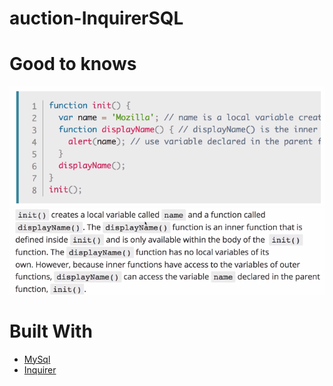# auction-InquirerSQL
# Good to knows
![alt text](func1.png)
![alt text](func2.png)

# Built With
* [MySql]()
* [Inquirer](npm)